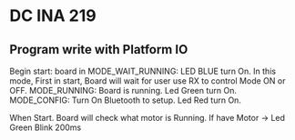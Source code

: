 # DC INA 219
## Program write with Platform IO

Begin start: board in MODE_WAIT_RUNNING: LED BLUE turn On.
In this mode, First in start, Board will wait for user use RX to control Mode ON or OFF.
MODE_RUNNING: Board is running. Led Green turn On.
MODE_CONFIG: Turn On Bluetooth to setup. Led Red turn On.

When Start. Board will check what motor is Running. If have Motor -> Led Green Blink 200ms